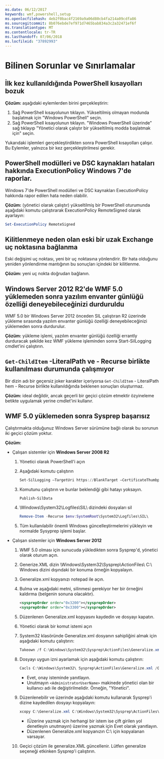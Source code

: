 ```yaml
---
ms.date: 06/12/2017
keywords: wmf,powershell,setup
ms.openlocfilehash: 4eb2f0bac4f2169a9a06d80cb4fa214a09cdfa86
ms.sourcegitcommit: 8b076ebde7ef971d7465bab834a3c2a32471ef6f
ms.translationtype: MT
ms.contentlocale: tr-TR
ms.lasthandoff: 07/06/2018
ms.locfileid: "37892993"
---
```

# <a name="known-issues-and-limitations"></a>Bilinen Sorunlar ve Sınırlamalar

## <a name="powershell-shortcuts-are-broken-when-used-for-the-first-time"></a>İlk kez kullanıldığında PowerShell kısayolları bozuk

**Çözüm:** aşağıdaki eylemlerden birini gerçekleştirin:

1. Sağ PowerShell kısayolunun tıklayın. Yükseltilmiş olmayan modunda başlatmak için "Windows PowerShell" seçin.
2. Sağ PowerShell kısayolunun tıklayın. "Windows PowerShell üzerinde" sağ tıklayıp "Yönetici olarak çalıştır bir yükseltilmiş modda başlatmak için" seçin.

Yukarıdaki işlemleri gerçekleştirdikten sonra PowerShell kısayolları çalışır. Bu Eylemler, yalnızca bir kez gerçekleştirilmesi gerekir.

## <a name="powershell-modules-and-dsc-resources-report-errors-about-executionpolicy-on-windows-7"></a>PowerShell modülleri ve DSC kaynakları hataları hakkında ExecutionPolicy Windows 7'de raporlar.

Windows 7'de PowerShell modülleri ve DSC kaynakları ExecutionPolicy hakkında rapor edilen hata neden olabilir.

**Çözüm:** (yönetici olarak çalıştır) yükseltilmiş bir PowerShell oturumunda aşağıdaki komutu çalıştırarak ExecutionPolicy RemoteSigned olarak ayarlayın:

```powershell
Set-ExecutionPolicy RemoteSigned
```

## <a name="connecting-to-an-old-remote-exchange-endpoint-causes-a-crash"></a>Kilitlenmeye neden olan eski bir uzak Exchange uç noktasına bağlanma

Eski değişimi uç noktası, yeni bir uç noktasına yönlendirir. Bir hata olduğunu yeniden yönlendirme mantığının bu sonuçları içindeki bir kilitlenme.

**Çözüm:** yeni uç nokta doğrudan bağlanın.

## <a name="software-inventory-logging-feature-is-erroneously-stopped-after-wmf-50-installation-on-windows-server-2012-r2"></a>Windows Server 2012 R2'de WMF 5.0 yüklemeden sonra yazılım envanter günlüğü özelliği deneyebileceğinizi durduruldu

WMF 5.0 bir Windows Server 2012 önceden SIL çalıştıran R2 üzerinde yükleme sırasında yazılım envanter günlüğü özelliği deneyebileceğinizi yüklemeden sonra durdurulur.

**Çözüm:** yükleme işlemi, yazılım envanter günlüğü özelliği errantly durduracak şekilde kez WMF yükleme işleminden sonra Start-SilLogging cmdlet'ini çalıştırın.

## <a name="get-childitem-does-not-work-if--literalpath-and--recurse-are-used-together"></a>`Get-ChildItem` -LiteralPath ve - Recurse birlikte kullanılması durumunda çalışmıyor

Bir dizin adı bir geçersiz joker karakter içeriyorsa `Get-ChildItem` - LiteralPath hem - Recurse birlikte kullanıldığında beklenen sonuçları oluşturmaz.

**Çözüm:** ideal değildir, ancak geçerli bir geçici çözüm etmektir özyineleme betikte uygulamak yerine cmdlet'ini kullanır.

## <a name="sysprep-fails-after-wmf-50-installation"></a>WMF 5.0 yüklemeden sonra Sysprep başarısız

Çalıştırmakta olduğunuz Windows Server sürümüne bağlı olarak bu sorunun iki geçici çözüm yoktur.

**Çözüm:**

- Çalışan sistemler için **Windows Server 2008 R2**
  1. Yönetici olarak PowerShell'i açın
  2. Aşağıdaki komutu çalıştırın

     ```powershell
     Set-SilLogging –TargetUri https://BlankTarget –CertificateThumbprint 0123456789
     ```

  3. Komutunu çalıştırın ve bunlar beklendiği gibi hatayı yoksayın.

     ```powershell
     Publish-SilData
     ```

  4. \Windows\System32\Logfiles\SIL\ dizindeki dosyaları sil

     ```powershell
     Remove-Item -Recurse $env:SystemRoot\System32\Logfiles\SIL\
     ```

  5. Tüm kullanılabilir önemli Windows güncelleştirmelerini yükleyin ve normalde Sysyprep işlemi başlar.

- Çalışan sistemler için **Windows Server 2012**
  1. WMF 5.0 olması için sunucuda yükledikten sonra Sysprep'd, yönetici olarak oturum açın.
  2. Generize.XML dizin \Windows\System32\Sysprep\ActionFiles\ C:\ Windows dizini dışındaki bir konuma örneğin kopyalayın.
  3. Generalize.xml kopyanızı notepad ile açın.
  4. Bulma ve aşağıdaki metni, silinmesi gerekiyor her bir örneğini kaldırma (belgenin sonuna olacaktır).

     ```xml
     <sysprepOrder order="0x3200"></sysprepOrder>
     <sysprepOrder order="0x3300"></sysprepOrder>
     ```

  5. Düzenlenen Generalize.xml kopyasını kaydedin ve dosyayı kapatın.
  6. Yönetici olarak bir komut istemi açın
  7. System32 klasöründe Generalize.xml dosyanın sahipliğini almak için aşağıdaki komutu çalıştırın:

     ```powershell
     Takeown /f C:\Windows\System32\Sysprep\ActionFiles\Generalize.xml
     ```

  8. Dosyayı uygun izni ayarlamak için aşağıdaki komutu çalıştırın:

     ```powershell
     Cacls C:\Windows\System32\ Sysprep\ActionFiles\Generalize.xml /G `<AdministratorUserName>`:F
     ```

     - Evet, onay isteminde yanıtlayın.
     - Unutmayın `<AdministratorUserName>` makinede yönetici olan bir kullanıcı adı ile değiştirilmelidir. Örneğin, "Yönetici".

  9. Düzenlenebilir ve üzerinde aşağıdaki komutu kullanarak Sysprep'i dizine kaydedilen dosyayı kopyalayın:

     ```powershell
     xcopy C:\Generalize.xml C:\Windows\System32\Sysprep\ActionFiles\Generalize.xml
     ```

     - (Üzerine yazmak için herhangi bir istem ise çift girilen yol denetleyin unutmayın) üzerine yazmak için Evet olarak yanıtlayın.
     - Düzenlenen Generalize.xml kopyanızın C:\ için kopyalanan varsayar.

  10. Geçici çözüm ile generalize.XML güncellenir. Lütfen generalize seçeneği etkinken Sysprep'i çalıştırın.